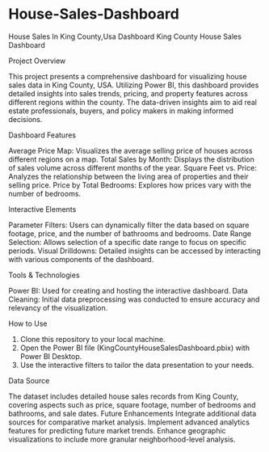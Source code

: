 # House-Sales-Dashboard
House Sales In King County,Usa Dashboard
King County House Sales Dashboard

Project Overview

This project presents a comprehensive dashboard for visualizing house sales data in King County, USA. Utilizing Power BI, this dashboard provides detailed insights into sales trends, pricing, and property features across different regions within the county. The data-driven insights aim to aid real estate professionals, buyers, and policy makers in making informed decisions.

Dashboard Features

Average Price Map: Visualizes the average selling price of houses across different regions on a map.
Total Sales by Month: Displays the distribution of sales volume across different months of the year.
Square Feet vs. Price: Analyzes the relationship between the living area of properties and their selling price.
Price by Total Bedrooms: Explores how prices vary with the number of bedrooms.


Interactive Elements

Parameter Filters: Users can dynamically filter the data based on square footage, price, and the number of bathrooms and bedrooms.
Date Range Selection: Allows selection of a specific date range to focus on specific periods.
Visual Drilldowns: Detailed insights can be accessed by interacting with various components of the dashboard.

Tools & Technologies

Power BI: Used for creating and hosting the interactive dashboard.
Data Cleaning: Initial data preprocessing was conducted to ensure accuracy and relevancy of the visualization.

How to Use

1. Clone this repository to your local machine.
2. Open the Power BI file (KingCountyHouseSalesDashboard.pbix) with Power BI Desktop.
3. Use the interactive filters to tailor the data presentation to your needs.

Data Source

The dataset includes detailed house sales records from King County, covering aspects such as price, square footage, number of bedrooms and bathrooms, and sale dates.
Future Enhancements
Integrate additional data sources for comparative market analysis.
Implement advanced analytics features for predicting future market trends.
Enhance geographic visualizations to include more granular neighborhood-level analysis.
